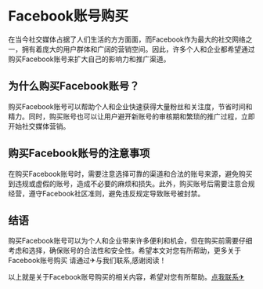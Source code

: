 # Facebook账号购买

在当今社交媒体占据了人们生活的方方面面，而Facebook作为最大的社交网络之一，拥有着庞大的用户群体和广阔的营销空间。因此，许多个人和企业都希望通过购买Facebook账号来扩大自己的影响力和推广渠道。

## 为什么购买Facebook账号？

购买Facebook账号可以帮助个人和企业快速获得大量粉丝和关注度，节省时间和精力。同时，购买账号也可以让用户避开新账号的审核期和繁琐的推广过程，立即开始社交媒体营销。

## 购买Facebook账号的注意事项

在购买Facebook账号时，需要注意选择可靠的渠道和合法的账号来源，避免购买到违规或虚假的账号，造成不必要的麻烦和损失。此外，购买账号后需要注意合规经营，遵守Facebook社区准则，避免违反规定导致账号被封禁。

## 结语

购买Facebook账号可以为个人和企业带来许多便利和机会，但在购买前需要仔细考虑和选择，确保账号的合法性和安全性。希望本文对您有所帮助，更多关于Facebook账号购买 请通过✈与我们联系,感谢阅读！

以上就是关于Facebook账号购买的相关内容，希望对您有所帮助。[点我联系✈](https://vip.G208.com)